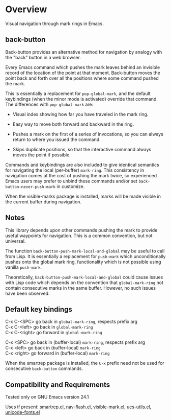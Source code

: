 Overview
===========

Visual navigation through mark rings in Emacs.

back-button
-----------
Back-button provides an alternative method for navigation by
analogy with the "back" button in a web browser.

Every Emacs command which pushes the mark leaves behind an
invisible record of the location of the point at that moment.
Back-button moves the point back and forth over all the positions
where some command pushed the mark.

This is essentially a replacement for `pop-global-mark`, and the
default keybindings (when the minor mode is activated) override
that command.  The differences with `pop-global-mark` are:

* Visual index showing how far you have traveled in the
	mark ring.

* Easy way to move both forward and backward in the ring.

* Pushes a mark on the first of a series of invocations, so you
	can always return to where you issued the command.

* Skips duplicate positions, so that the interactive command
	always moves the point if possible.

Commands and keybindings are also included to give identical
semantics for navigating the local (per-buffer) `mark-ring`.  This
consistency in navigation comes at the cost of pushing the mark
twice, so experienced Emacs users may prefer to unbind these
commands and/or set `back-button-never-push-mark` in customize.

When the visible-marks package is installed, marks will be
made visible in the current buffer during navigation.

Notes
-----------
This library depends upon other commands pushing the mark to
provide useful waypoints for navigation.  This is a common
convention, but not universal.

The function `back-button-push-mark-local-and-global` may be
useful to call from Lisp.  It is essentially a replacement for
`push-mark` which unconditionally pushes onto the global mark
ring, functionality which is not possible using vanilla
`push-mark`.

Theoretically, `back-button-push-mark-local-and-global` could
cause issues with Lisp code which depends on the convention that
`global-mark-ring` not contain consecutive marks in the same
buffer.  However, no such issues have been observed.

Default key bindings
-----------
C-x C-&lt;SPC&gt;    go back in `global-mark-ring`, respects prefix arg  
C-x C-&lt;left&gt;   go back in `global-mark-ring`  
C-x C-&lt;right&gt;  go forward in `global-mark-ring`  

C-x &lt;SPC&gt;      go back in (buffer-local) `mark-ring`, respects prefix arg  
C-x &lt;left&gt;     go back in (buffer-local) `mark-ring`  
C-x &lt;right&gt;    go forward in (buffer-local) `mark-ring`  

When the smartrep package is installed, the `C-x` prefix need not
be used for consecutive `back-button` commands.

Compatibility and Requirements
------------------------------
Tested only on GNU Emacs version 24.1

Uses if present: [smartrep.el](http://github.com/myuhe/smartrep.el), [nav-flash.el](http://github.com/rolandwalker/nav-flash), [visible-mark.el](http://www.emacswiki.org/emacs/visible-mark.el),
[ucs-utils.el](http://github.com/rolandwalker/ucs-utils), [unicode-fonts.el](http://github.com/rolandwalker/unicode-fonts)
